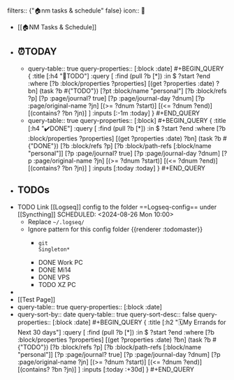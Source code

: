 filters:: {"🏠nm tasks & schedule" false}
icon:: 🏡

- [[🏠NM Tasks & Schedule]]
- ## ⏰TODAY
	- query-table:: true
	  query-properties:: [:block :date]
	  #+BEGIN_QUERY
	  {
	   :title [:h4 "🥵TODO"]
	   :query [
	           :find (pull ?b [*])
	           :in $ ?start ?end
	           :where
	           [?b :block/properties ?properties]
	           [(get ?properties :date) ?bn]
	           (task ?b #{"TODO"})
	           [?pt :block/name "personal"]
	           [?b :block/refs ?p]
	           [?p :page/journal? true]
	           [?p :page/journal-day ?dnum]
	           [?p :page/original-name ?jn]
	           [(>= ?dnum ?start)]
	           [(<= ?dnum ?end)]
	           [(contains? ?bn ?jn)]
	           ]
	  :inputs [:-1m :today]
	   }
	  #+END_QUERY
	- query-table:: true
	  query-properties:: [:block]
	  #+BEGIN_QUERY
	  {
	   :title [:h4 "✔️DONE"]
	   :query [
	           :find (pull ?b [*])
	           :in $ ?start ?end
	           :where
	           [?b :block/properties ?properties]
	           [(get ?properties :date) ?bn]
	           (task ?b #{"DONE"})
	           [?b :block/refs ?p]
	           [?b :block/path-refs [:block/name "personal"]]
	           [?p :page/journal? true]
	           [?p :page/journal-day ?dnum]
	           [?p :page/original-name ?jn]
	           [(>= ?dnum ?start)]
	           [(<= ?dnum ?end)]
	           [(contains? ?bn ?jn)]
	           ]
	  :inputs [:today :today]
	   }
	  #+END_QUERY
- ## TODOs
- TODO Link [[Logseq]] config to the folder ==Logseq-config== under [[Syncthing]]
  SCHEDULED: <2024-08-26 Mon 10:00>
	- Replace `~/.logseq/`
	- Ignore pattern for this config folder {{renderer :todomaster}}
		- ```
		  git
		  Singleton*
		  ```
		- DONE Work PC
		- DONE Mi14
		- DONE VPS
		- TODO XZ PC
-
- [[Test Page]]
- query-table:: true
  query-properties:: [:block :date]
- query-sort-by:: date
  query-table:: true
  query-sort-desc:: false
  query-properties:: [:block :date]
  #+BEGIN_QUERY
  {
   :title [:h2 "🗓️My Errands for Next 30 days"]
   :query [
           :find (pull ?b [*])
           :in $ ?start ?end
           :where
           [?b :block/properties ?properties]
           [(get ?properties :date) ?bn]
           (task ?b #{"TODO"})
           [?b :block/refs ?p]
           [?b :block/path-refs [:block/name "personal"]]
           [?p :page/journal? true]
           [?p :page/journal-day ?dnum]
           [?p :page/original-name ?jn]
           [(>= ?dnum ?start)]
           [(<= ?dnum ?end)]
           [(contains? ?bn ?jn)]
           ]
  :inputs [:today :+30d]
   }
  #+END_QUERY